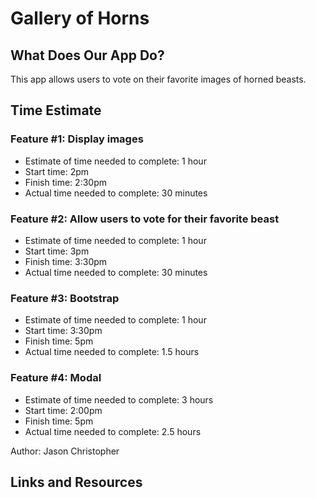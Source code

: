 # Gallery of Horns

## What Does Our App Do?

This app allows users to vote on their favorite images of horned beasts.

## Time Estimate

### Feature #1: Display images

* Estimate of time needed to complete: 1 hour
* Start time: 2pm
* Finish time: 2:30pm
* Actual time needed to complete: 30 minutes

### Feature #2: Allow users to vote for their favorite beast

* Estimate of time needed to complete: 1 hour
* Start time: 3pm
* Finish time: 3:30pm
* Actual time needed to complete: 30 minutes

### Feature #3: Bootstrap

* Estimate of time needed to complete: 1 hour
* Start time: 3:30pm
* Finish time: 5pm
* Actual time needed to complete: 1.5 hours

### Feature #4: Modal

* Estimate of time needed to complete: 3 hours
* Start time: 2:00pm
* Finish time: 5pm
* Actual time needed to complete: 2.5 hours

Author: Jason Christopher

## Links and Resources
